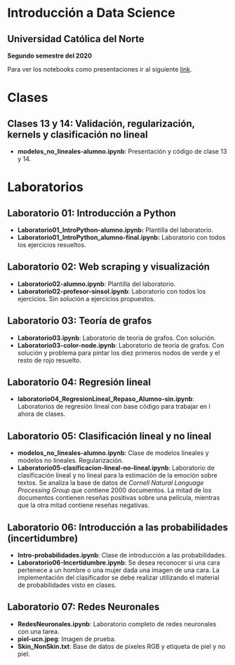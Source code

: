 # Introducción a Data Science

## Universidad Católica del Norte

**Segundo semestre del 2020**

Para ver los notebooks como presentaciones ir al siguiente [link](https://mybinder.org/v2/gh/jbekios/IDS-2020-2/master).

# Clases

## Clases 13 y 14: Validación, regularización, kernels y clasificación no lineal
*   **modelos_no_lineales-alumno.ipynb**: Presentación y código de clase 13 y 14.

# Laboratorios

## Laboratorio 01: Introducción a Python

*   **Laboratorio01_IntroPython-alumno.ipynb:** Plantilla del laboratorio.
*   **Laboratorio01_IntroPython_alumno-final.ipynb:** Laboratorio con todos los ejercicios resueltos.

## Laboratorio 02: Web scraping y visualización
 
*  **Laboratorio02-alumno.ipynb**: Plantilla del laboratorio.
*  **Laboratorio02-profesor-sinsol.ipynb**: Laboratorio con todos los ejercicios. Sin solución a ejercicios propuestos.

## Laboratorio 03: Teoría de grafos
 
*  **Laboratorio03.ipynb**: Laboratorio de teoría de grafos. Con solución.
*  **Laboratorio03-color-node.ipynb**: Laboratorio de teoría de grafos. Con solución y problema para pintar los diez primeros nodos de verde y el resto de rojo resuelto.

## Laboratorio 04: Regresión lineal
 
*  **laboratorio04_RegresionLineal_Repaso_Alumno-sin.ipynb**: Laboratorios de regresión lineal con  base código para trabajar en l ahora de clases.

## Laboratorio 05: Clasificación lineal y no lineal

* **modelos_no_lineales-alumno.ipynb**: Clase de modelos lineales y modelos no lineales. Regularización.
* **Laboratorio05-clasificacion-lineal-no-lineal.ipynb**: Laboratorio de clasificación lineal y no lineal para la estimación de la emoción sobre textos. Se analiza la base de datos de _Cornell Natural Language Processing Group_ que contiene 2000 documentos. La mitad de los documentos contienen reseñas positivas sobre una película, mientras que la otra mitad contiene reseñas negativas. 

## Laboratorio 06: Introducción a las probabilidades (incertidumbre)
* **Intro-probabilidades.ipynb**: Clase de introducción a las probabilidades.
* **Laboratorio06-Incertidumbre.ipynb**: Se desea reconocer si una cara pertenece a un hombre o una mujer dada una imagen de una cara. La implementación del clasificador se debe realizar utilizando el material de probabilidades visto en clases.

## Laboratorio 07: Redes Neuronales
* **RedesNeuronales.ipynb**: Laboratorio completo de redes neuronales con una tarea.
* **piel-ucn.jpeg**: Imagen de prueba.
* **Skin_NonSkin.txt**: Base de datos de pixeles RGB y etiqueta de piel y no piel.
